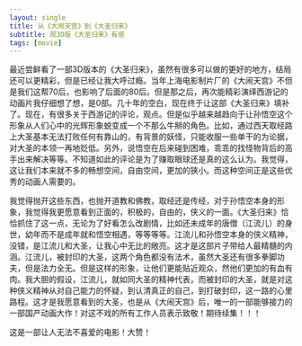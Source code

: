 ```yaml
---
layout: single
title: 从《大闹天宫》到《大圣归来》
subtitle: 观3D版《大圣归来》有感
tags: [movie]
---
```


最近尝鲜看了一部3D版本的《大圣归来》，虽然有很多可以做的更好的地方，结局还可以更精彩，但是已经让我大呼过瘾。当年上海电影制片厂的《大闹天宫》不但是我们这帮70后，也影响了后面的80后。但是那之后，再次能精彩演绎西游记的动画片我仔细想了想，是0部。几十年的空白，现在终于让这部《大圣归来》填补了。现在，有很多关于西游记的评论，观点。但是似乎越来越趋向于让孙悟空这个形象从人们心中的光辉形象蜕变成一个不那么牛掰的角色。比如，通过西天取经路上大圣基本无法打败任何有靠山的，有背景的妖怪，只能收服一些单干的为论据，对大圣的本领一再地贬低。另外，说悟空在后来碰到困难，乖乖的找怪物背后的高手出来解决等等。不知道如此的评论是为了赚取眼球还是真的这么认为。我觉得，这让我们本来就不多的畅想空间，自由空间，更加的狭小。而这种空间正是这些优秀的动画人需要的。

我觉得抛开这些东西，也抛开道教和佛教，取经还是传经，对于孙悟空本身的形象，我觉得我更愿意看到正面的，积极的，自由的，侠义的一面。《大圣归来》恰恰抓住了这一点，无论为了好看怎么改剧情，比如还未成年的唐僧（江流儿）的身世，幼年而不是成年就和悟空相遇，等等等等。江流儿和孙悟空本身的侠义精神，没错，是江流儿和大圣，让我心中无比的敞亮。这才是这部片子带给人最精髓的内涵。江流儿，被封印的大圣，这两个角色都没有法术，虽然大圣还有很多拳脚功夫，但是法力全无。但是这样的形象，让他们更能贴近观众，然他们更加的有血有肉。我大胆的假设，江流儿，就如同大圣的精神代表，而被封印的大圣，就是对这种侠义精神从对自己能力的怀疑，到认清真正的自己，到打破封印，这一路的心里路程。这才是我愿意看到的大圣，也是从《大闹天宫》后，唯一的一部能够接力的一部国产动画大作！对这不戏的所有工作人员表示致敬！期待续集！！！

这是一部让人无法不喜爱的电影！大赞！
